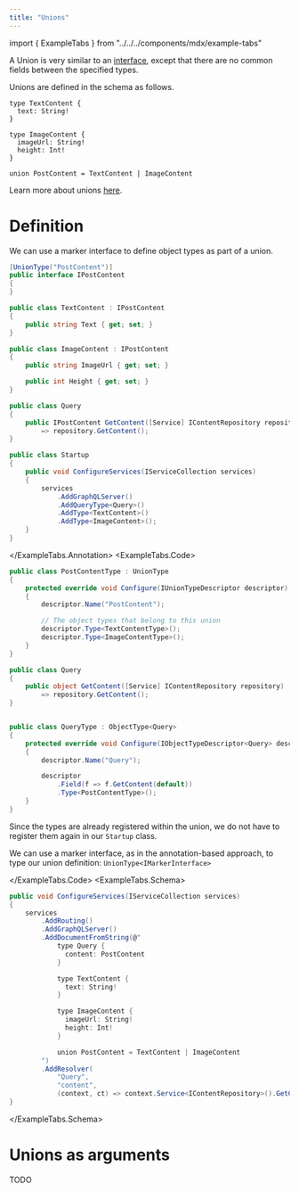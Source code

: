 ```yaml
---
title: "Unions"
---
```


import { ExampleTabs } from "../../../components/mdx/example-tabs"

A Union is very similar to an [interface](/docs/hotchocolate/defining-a-schema/interfaces), except that there are no common fields between the specified types.

Unions are defined in the schema as follows.

```sdl
type TextContent {
  text: String!
}

type ImageContent {
  imageUrl: String!
  height: Int!
}

union PostContent = TextContent | ImageContent
```

Learn more about unions [here](https://graphql.org/learn/schema/#union-types).

# Definition

<ExampleTabs>
<ExampleTabs.Annotation>

We can use a marker interface to define object types as part of a union.

```csharp
[UnionType("PostContent")]
public interface IPostContent
{
}

public class TextContent : IPostContent
{
    public string Text { get; set; }
}

public class ImageContent : IPostContent
{
    public string ImageUrl { get; set; }

    public int Height { get; set; }
}

public class Query
{
    public IPostContent GetContent([Service] IContentRepository repository)
        => repository.GetContent();
}

public class Startup
{
    public void ConfigureServices(IServiceCollection services)
    {
        services
            .AddGraphQLServer()
            .AddQueryType<Query>()
            .AddType<TextContent>()
            .AddType<ImageContent>();
    }
}
```

</ExampleTabs.Annotation>
<ExampleTabs.Code>

```csharp
public class PostContentType : UnionType
{
    protected override void Configure(IUnionTypeDescriptor descriptor)
    {
        descriptor.Name("PostContent");

        // The object types that belong to this union
        descriptor.Type<TextContentType>();
        descriptor.Type<ImageContentType>();
    }
}

public class Query
{
    public object GetContent([Service] IContentRepository repository)
        => repository.GetContent();
}


public class QueryType : ObjectType<Query>
{
    protected override void Configure(IObjectTypeDescriptor<Query> descriptor)
    {
        descriptor.Name("Query");

        descriptor
            .Field(f => f.GetContent(default))
            .Type<PostContentType>();
    }
}
```

Since the types are already registered within the union, we do not have to register them again in our `Startup` class.

We can use a marker interface, as in the annotation-based approach, to type our union definition: `UnionType<IMarkerInterface>`

</ExampleTabs.Code>
<ExampleTabs.Schema>

```csharp
public void ConfigureServices(IServiceCollection services)
{
    services
        .AddRouting()
        .AddGraphQLServer()
        .AddDocumentFromString(@"
            type Query {
              content: PostContent
            }

            type TextContent {
              text: String!
            }

            type ImageContent {
              imageUrl: String!
              height: Int!
            }

            union PostContent = TextContent | ImageContent
        ")
        .AddResolver(
            "Query",
            "content",
            (context, ct) => context.Service<IContentRepository>().GetContent());
}
```

</ExampleTabs.Schema>
</ExampleTabs>

# Unions as arguments

TODO

